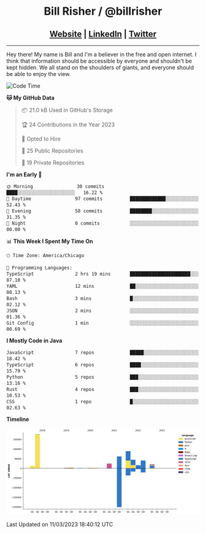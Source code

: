 
<h1 align="center">
    Bill Risher / @billrisher <br />
</h1>
<h2 align="center">
    <a href="https://billrisher.com">Website</a> | <a href="https://linkedin.com/in/william-risher">LinkedIn</a> | <a href="https://twitter.com/billrisher_">Twitter</a> 
 </h2>

---

Hey there! My name is Bill and I'm a believer in the free and open internet. 
I think that information should be accessible by everyone and shouldn't be kept hidden. 
We all stand on the shoulders of giants, and everyone should be able to enjoy the view.

<!--START_SECTION:waka-->
![Code Time](http://img.shields.io/badge/Code%20Time-122%20hrs%2014%20mins-blue)

**🐱 My GitHub Data** 

> 📦 21.0 kB Used in GitHub's Storage 
 > 
> 🏆 24 Contributions in the Year 2023
 > 
> 💼 Opted to Hire
 > 
> 📜 25 Public Repositories 
 > 
> 🔑 19 Private Repositories 
 > 
**I'm an Early 🐤** 

```text
🌞 Morning                30 commits          ████░░░░░░░░░░░░░░░░░░░░░   16.22 % 
🌆 Daytime                97 commits          █████████████░░░░░░░░░░░░   52.43 % 
🌃 Evening                58 commits          ████████░░░░░░░░░░░░░░░░░   31.35 % 
🌙 Night                  0 commits           ░░░░░░░░░░░░░░░░░░░░░░░░░   00.00 % 
```


📊 **This Week I Spent My Time On** 

```text
🕑︎ Time Zone: America/Chicago

💬 Programming Languages: 
TypeScript               2 hrs 19 mins       ██████████████████████░░░   87.10 % 
YAML                     12 mins             ██░░░░░░░░░░░░░░░░░░░░░░░   08.13 % 
Bash                     3 mins              █░░░░░░░░░░░░░░░░░░░░░░░░   02.12 % 
JSON                     2 mins              ░░░░░░░░░░░░░░░░░░░░░░░░░   01.36 % 
Git Config               1 min               ░░░░░░░░░░░░░░░░░░░░░░░░░   00.69 % 
```

**I Mostly Code in Java** 

```text
JavaScript               7 repos             █████░░░░░░░░░░░░░░░░░░░░   18.42 % 
TypeScript               6 repos             ████░░░░░░░░░░░░░░░░░░░░░   15.79 % 
Python                   5 repos             ███░░░░░░░░░░░░░░░░░░░░░░   13.16 % 
Rust                     4 repos             ███░░░░░░░░░░░░░░░░░░░░░░   10.53 % 
CSS                      1 repo              █░░░░░░░░░░░░░░░░░░░░░░░░   02.63 % 
```



**Timeline**

![Lines of Code chart](https://raw.githubusercontent.com/billrisher/billrisher/main/assets/bar_graph.png)


 Last Updated on 11/03/2023 18:40:12 UTC
<!--END_SECTION:waka-->
